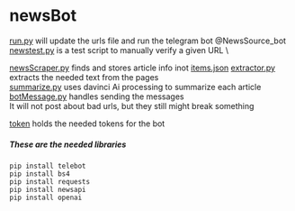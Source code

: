 # newsBot
[run.py](run.py) will update the urls file and run the telegram bot @NewsSource_bot \
[newstest.py](newstest.py) is a test script to manually verify a given URL  \

[newsScraper.py](functions/newsScraper.py) finds and stores article info inot [items.json](temp/items.json)
[extractor.py](functions/extractor.py) extracts the needed text from the pages \
[summarize.py](functions/summarize.py) uses davinci Ai processing to summarize each article \
[botMessage.py](functions/botMessage.py) handles sending the messages \
It will not post about bad urls, but they still might break something

[token](token) holds the needed tokens for the bot


##### These are the needed libraries 
```shell
pip install telebot
pip install bs4
pip install requests
pip install newsapi
pip install openai
